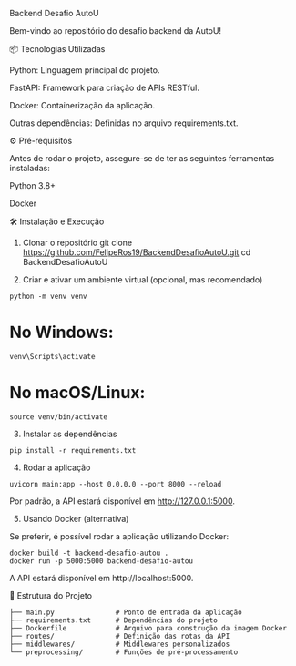 Backend Desafio AutoU

Bem-vindo ao repositório do desafio backend da AutoU!

📦 Tecnologias Utilizadas

Python: Linguagem principal do projeto.

FastAPI: Framework para criação de APIs RESTful.

Docker: Containerização da aplicação.

Outras dependências: Definidas no arquivo requirements.txt.

⚙️ Pré-requisitos

Antes de rodar o projeto, assegure-se de ter as seguintes ferramentas instaladas:

Python 3.8+

Docker

🛠️ Instalação e Execução
1. Clonar o repositório
git clone https://github.com/FelipeRos19/BackendDesafioAutoU.git
cd BackendDesafioAutoU

2. Criar e ativar um ambiente virtual (opcional, mas recomendado)
```
python -m venv venv
```
# No Windows:
```
venv\Scripts\activate
```
# No macOS/Linux:
```
source venv/bin/activate
```

3. Instalar as dependências
```
pip install -r requirements.txt
```

4. Rodar a aplicação
```
uvicorn main:app --host 0.0.0.0 --port 8000 --reload
```

Por padrão, a API estará disponível em http://127.0.0.1:5000.

5. Usando Docker (alternativa)

Se preferir, é possível rodar a aplicação utilizando Docker:
```
docker build -t backend-desafio-autou .
docker run -p 5000:5000 backend-desafio-autou
```


A API estará disponível em http://localhost:5000.


📁 Estrutura do Projeto
```
├── main.py               # Ponto de entrada da aplicação
├── requirements.txt      # Dependências do projeto
├── Dockerfile            # Arquivo para construção da imagem Docker
├── routes/               # Definição das rotas da API
├── middlewares/          # Middlewares personalizados
└── preprocessing/        # Funções de pré-processamento
```